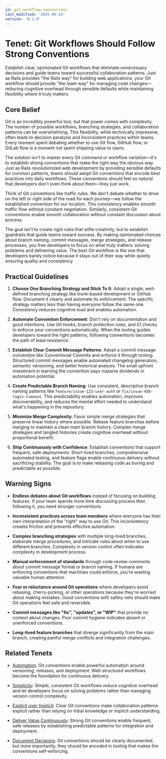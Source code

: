 ```yaml
---
id: git-workflow-conventions
last_modified: '2025-06-24'
version: '0.1.0'
---
```

# Tenet: Git Workflows Should Follow Strong Conventions

Establish clear, opinionated Git workflows that eliminate unnecessary decisions and guide teams toward successful collaboration patterns. Just as Rails provides "the Rails way" for building web applications, your Git workflow should provide "the team way" for managing code changes—reducing cognitive overhead through sensible defaults while maintaining flexibility where it truly matters.

## Core Belief

Git is an incredibly powerful tool, but that power comes with complexity. The number of possible workflows, branching strategies, and collaboration patterns can be overwhelming. This flexibility, while technically impressive, often leads to decision paralysis and inconsistent practices within teams. Every moment spent debating whether to use Git flow, GitHub flow, or GitLab flow is a moment not spent shipping value to users.

The solution isn't to master every Git command or workflow variation—it's to establish strong conventions that make the right way the obvious way. Just as Rails revolutionized web development by providing sensible defaults for common patterns, teams should adopt Git conventions that encode best practices into daily workflows. These conventions should feel so natural that developers don't even think about them—they just work.

Think of Git conventions like traffic rules. We don't debate whether to drive on the left or right side of the road for each journey—we follow the established convention for our location. This consistency enables smooth traffic flow without constant negotiation. Similarly, consistent Git conventions enable smooth collaboration without constant discussion about process.

The goal isn't to create rigid rules that stifle creativity, but to establish guardrails that guide teams toward success. By making opinionated choices about branch naming, commit messages, merge strategies, and release processes, you free developers to focus on what truly matters: solving problems and delivering value. The best Git workflow is the one that developers barely notice because it stays out of their way while quietly ensuring quality and consistency.

## Practical Guidelines

1. **Choose One Branching Strategy and Stick To It**: Adopt a single, well-defined branching strategy like trunk-based development or GitHub flow. Document it clearly and automate its enforcement. The specific strategy matters less than having everyone follow the same one. Consistency reduces cognitive load and enables automation.

2. **Automate Convention Enforcement**: Don't rely on documentation and good intentions. Use Git hooks, branch protection rules, and CI checks to enforce your conventions automatically. When the tooling guides developers toward the right patterns, following conventions becomes the path of least resistance.

3. **Establish Clear Commit Message Patterns**: Adopt a commit message convention like Conventional Commits and enforce it through tooling. Structured commit messages enable automated changelog generation, semantic versioning, and better historical analysis. The small upfront investment in learning the convention pays massive dividends in automation potential.

4. **Create Predictable Branch Naming**: Use consistent, descriptive branch naming patterns like `feature/issue-123-user-auth` or `fix/issue-456-login-timeout`. This predictability enables automation, improves discoverability, and reduces the mental effort needed to understand what's happening in the repository.

5. **Minimize Merge Complexity**: Favor simple merge strategies that preserve linear history where possible. Rebase feature branches before merging to maintain a clean main branch history. Complex merge strategies and tangled histories create cognitive overhead without proportional benefit.

6. **Ship Continuously with Confidence**: Establish conventions that support frequent, safe deployments. Short-lived branches, comprehensive automated testing, and feature flags enable continuous delivery without sacrificing stability. The goal is to make releasing code as boring and predictable as possible.

## Warning Signs

- **Endless debates about Git workflows** instead of focusing on building features. If your team spends more time discussing process than following it, you need stronger conventions.

- **Inconsistent practices across team members** where everyone has their own interpretation of the "right" way to use Git. This inconsistency creates friction and prevents effective automation.

- **Complex branching strategies** with multiple long-lived branches, elaborate merge procedures, and intricate rules about when to use different branches. Complexity in version control often indicates complexity in development process.

- **Manual enforcement of standards** through code review comments about commit message format or branch naming. If humans are enforcing conventions that machines could enforce, you're wasting valuable human attention.

- **Fear or reluctance around Git operations** where developers avoid rebasing, cherry-picking, or other operations because they're worried about making mistakes. Good conventions with safety nets should make Git operations feel safe and reversible.

- **Commit messages like "fix", "updates", or "WIP"** that provide no context about changes. Poor commit hygiene indicates absent or unenforced conventions.

- **Long-lived feature branches** that diverge significantly from the main branch, creating painful merge conflicts and integration challenges.

## Related Tenets

- [Automation](automation.md): Git conventions enable powerful automation around versioning, releases, and deployment. Well-structured workflows become the foundation for continuous delivery.

- [Simplicity](simplicity.md): Simple, consistent Git workflows reduce cognitive overhead and let developers focus on solving problems rather than managing version control complexity.

- [Explicit over Implicit](explicit-over-implicit.md): Clear Git conventions make collaboration patterns explicit rather than relying on tribal knowledge or implicit understanding.

- [Deliver Value Continuously](deliver-value-continuously.md): Strong Git conventions enable frequent, safe releases by establishing predictable patterns for integration and deployment.

- [Document Decisions](document-decisions.md): Git conventions should be clearly documented, but more importantly, they should be encoded in tooling that makes the conventions self-enforcing.
